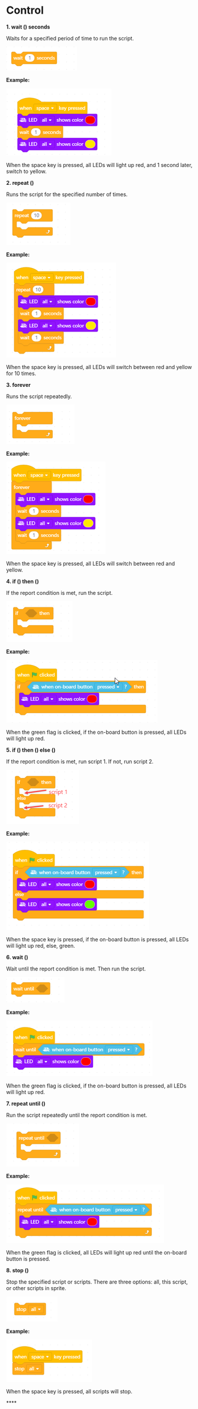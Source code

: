 # Control

**1. wait \(\) seconds**

Waits for a specified period of time to run the script.

![](../../../../.gitbook/assets/0%20%287%29.png)

**Example:**

![](../../../../.gitbook/assets/1%20%2813%29.png)

When the space key is pressed, all LEDs will light up red, and 1 second later, switch to yellow.

**2. repeat \(\)**

Runs the script for the specified number of times.

![](../../../../.gitbook/assets/2%20%2815%29.png)

**Example:**

![](../../../../.gitbook/assets/3%20%285%29.png)

When the space key is pressed, all LEDs will switch between red and yellow for 10 times.

**3. forever**

Runs the script repeatedly.

![](../../../../.gitbook/assets/4%20%2813%29.png)

**Example:**

![](../../../../.gitbook/assets/5%20%288%29.png)

When the space key is pressed, all LEDs will switch between red and yellow.

**4. if \(\) then \(\)**

If the report condition is met, run the script.

![](../../../../.gitbook/assets/6%20%285%29.png)

**Example:**

![](../../../../.gitbook/assets/7%20%289%29.png)

When the green flag is clicked, if the on-board button is pressed, all LEDs will light up red.

**5. if \(\) then \(\) else \(\)**

If the report condition is met, run script 1. If not, run script 2.

![](../../../../.gitbook/assets/8%20%284%29.png)

**Example:**

![](../../../../.gitbook/assets/9%20%289%29.png)

When the space key is pressed, if the on-board button is pressed, all LEDs will light up red, else, green.

**6. wait \(\)**

Wait until the report condition is met. Then run the script.

![](../../../../.gitbook/assets/10%20%282%29.png)

**Example:**

![](../../../../.gitbook/assets/11%20%281%29.png)

When the green flag is clicked, if the on-board button is pressed, all LEDs will light up red.

**7. repeat until \(\)**

Run the script repeatedly until the report condition is met.

![](../../../../.gitbook/assets/12%20%287%29.png)

**Example:**

![](../../../../.gitbook/assets/13%20%284%29.png)

When the green flag is clicked, all LEDs will light up red until the on-board button is pressed.

**8. stop \(\)**

Stop the specified script or scripts. There are three options: all, this script, or other scripts in sprite.

![](../../../../.gitbook/assets/14%20%284%29.png)

**Example:**

![](../../../../.gitbook/assets/15%20%282%29.png)

When the space key is pressed, all scripts will stop.

\*\*\*\*

